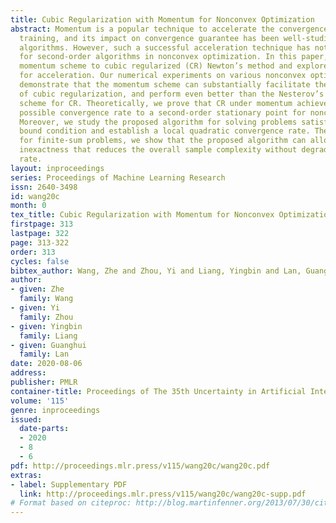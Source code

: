 ```yaml
---
title: Cubic Regularization with Momentum for Nonconvex Optimization
abstract: Momentum is a popular technique to accelerate the convergence in practical
  training, and its impact on convergence guarantee has been well-studied for first-order
  algorithms. However, such a successful acceleration technique has not yet been proposed
  for second-order algorithms in nonconvex optimization. In this paper, we apply the
  momentum scheme to cubic regularized (CR) Newton’s method and explore the potential
  for acceleration. Our numerical experiments on various nonconvex optimization problems
  demonstrate that the momentum scheme can substantially facilitate the convergence
  of cubic regularization, and perform even better than the Nesterov’s acceleration
  scheme for CR. Theoretically, we prove that CR under momentum achieves the best
  possible convergence rate to a second-order stationary point for nonconvex optimization.
  Moreover, we study the proposed algorithm for solving problems satisfying an error
  bound condition and establish a local quadratic convergence rate. Then, particularly
  for finite-sum problems, we show that the proposed algorithm can allow computational
  inexactness that reduces the overall sample complexity without degrading the convergence
  rate.
layout: inproceedings
series: Proceedings of Machine Learning Research
issn: 2640-3498
id: wang20c
month: 0
tex_title: Cubic Regularization with Momentum for Nonconvex Optimization
firstpage: 313
lastpage: 322
page: 313-322
order: 313
cycles: false
bibtex_author: Wang, Zhe and Zhou, Yi and Liang, Yingbin and Lan, Guanghui
author:
- given: Zhe
  family: Wang
- given: Yi
  family: Zhou
- given: Yingbin
  family: Liang
- given: Guanghui
  family: Lan
date: 2020-08-06
address: 
publisher: PMLR
container-title: Proceedings of The 35th Uncertainty in Artificial Intelligence Conference
volume: '115'
genre: inproceedings
issued:
  date-parts:
  - 2020
  - 8
  - 6
pdf: http://proceedings.mlr.press/v115/wang20c/wang20c.pdf
extras:
- label: Supplementary PDF
  link: http://proceedings.mlr.press/v115/wang20c/wang20c-supp.pdf
# Format based on citeproc: http://blog.martinfenner.org/2013/07/30/citeproc-yaml-for-bibliographies/
---
```

